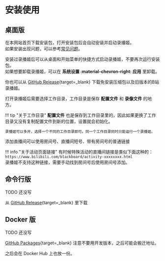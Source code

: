 # 安装使用

## 桌面版

在本网站首页下载安装包，打开安装包后会自动安装并启动录播姬。  
如果安装出现问题，可以参考[常见问题](./faq.md)。

安装过录播姬后可以从桌面和开始菜单的快捷方式启动录播姬，不要再次运行安装包。  
如果想要卸载录播姬，可以在 **系统设置 :material-chevron-right: 应用** 里卸载。

你也可以从 [GitHub Release](https://github.com/Bililive/BililiveRecorder/releases){target=_blank} 下载免安装压缩包以及旧版本的B站录播姬。

打开录播姬后需要选择工作目录，工作目录是保存 **配置文件** 和 **录像文件** 的地方。

!!! tip "关于工作目录"
    **配置文件** 也是保存到工作目录里的，因此如果更换了工作目录又没有复制配置文件到新的位置，设置就会初始化。

    录播姬可以多开，选择一个不同的工作目录即可。同一个工作目录同时只能运行一个录播姬。

添加直播间可以使用房间号、直播间短号、带有房间号的普通链接

!!! info "关于活动页面链接"
    有时候特殊活动的直播间链接是类似下面这种的：  
    `https://www.bilibili.com/blackboard/activity-xxxxxxxx.html`  
    录播姬不支持这种链接，需要手动找到房间号后使用房间号添加。

## 命令行版

TODO 还没写

从 [GitHub Release](https://github.com/Bililive/BililiveRecorder/releases){target=_blank} 里下载

## Docker 版

TODO 还没写

[GitHub Packages](https://github.com/Bililive/BililiveRecorder/pkgs/container/bililiverecorder){target=_blank} 注意不要用开发版本，之后可能会搬迁地址。

之后会在 Docker Hub 上也放一份。
